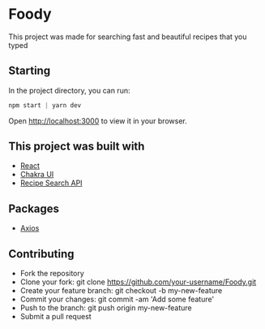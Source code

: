 # Foody

This project was made for searching fast and beautiful recipes that you typed

## Starting

In the project directory, you can run:

```py
npm start | yarn dev
```

Open [http://localhost:3000](http://localhost:3000) to view it in your browser.

## This project was built with

- [React](https://reactjs.org/)
- [Chakra UI](https://chakra-ui.com/)
- [Recipe Search API](https://developer.edamam.com/edamam-recipe-api)

## Packages

- [Axios](https://axios-http.com/)

## Contributing

* Fork the repository
* Clone your fork: git clone https://github.com/your-username/Foody.git
* Create your feature branch: git checkout -b my-new-feature
* Commit your changes: git commit -am 'Add some feature'
* Push to the branch: git push origin my-new-feature
* Submit a pull request